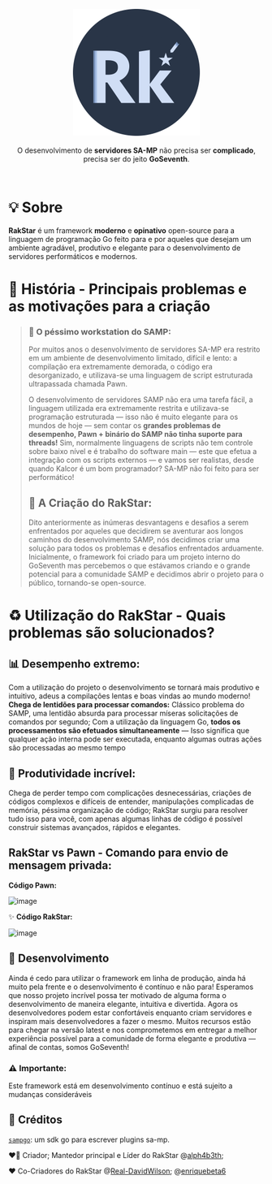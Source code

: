 <p align="center">
<img width="250px" src="assets/images/logo.png"/>
</br>
</br>
<span>
O desenvolvimento de <b>servidores SA-MP</b> não precisa ser <b>complicado</b>, precisa ser do jeito <b>GoSeventh</b>.
</span>
</p>

</br>

# 💡 Sobre
<b>RakStar</b> é um framework <b>moderno</b> e <b>opinativo</b> open-source para a linguagem de programação Go feito para e por aqueles que desejam um ambiente agradável, produtivo e elegante para o desenvolvimento de servidores performáticos e modernos.


# 📖 História - Principais problemas e as motivações para a criação

> ### 💢 O péssimo workstation do SAMP:
> Por muitos anos o desenvolvimento de servidores SA-MP era restrito em um ambiente de desenvolvimento limitado, difícil e lento: a compilação era extremamente demorada, o código era desorganizado, e utilizava-se uma linguagem de script estruturada ultrapassada chamada Pawn.
>
> O desenvolvimento de servidores SAMP não era uma tarefa fácil, a linguagem utilizada era extremamente restrita e utilizava-se programação estruturada — isso não é muito elegante para os mundos de hoje — sem contar os <b>grandes problemas de desempenho, Pawn + binário do SAMP não tinha suporte para threads!</b> Sim, normalmente linguagens de scripts não tem controle sobre baixo nível e é trabalho do software main — este que efetua a integração com os scripts externos — e vamos ser realistas, desde quando Kalcor é um bom programador? SA-MP não foi feito para ser performático!
> ## 🎉 A Criação do RakStar:
> Dito anteriormente as inúmeras desvantagens e desafios a serem enfrentados por aqueles que decidirem se aventurar aos longos caminhos do desenvolvimento SAMP, nós decidimos criar uma solução para todos os problemas e desafios enfrentados arduamente.
Inicialmente, o framework foi criado para um projeto interno do GoSeventh mas percebemos o que estávamos criando e o grande potencial para a comunidade SAMP e decidimos abrir o projeto para o público, tornando-se open-source.

# :recycle: Utilização do RakStar - Quais problemas são solucionados?
## 📊 Desempenho extremo:
Com a utilização do projeto o desenvolvimento se tornará mais produtivo e intuitivo, adeus a compilações lentas e boas vindas ao mundo moderno! <b>Chega de lentidões para processar comandos:</b> Clássico problema do SAMP, uma lentidão absurda para processar míseras solicitações de comandos por segundo; Com a utilização da linguagem Go, <b>todos os processamentos são efetuados simultaneamente</b> — Isso significa que qualquer ação interna pode ser executada, enquanto algumas outras ações são processadas ao mesmo tempo
## :battery: Produtividade incrível:
Chega de perder tempo com complicações desnecessárias, criações de códigos complexos e difíceis de entender, manipulações complicadas de memória, péssima organização de código; RakStar surgiu para resolver tudo isso para você, com apenas algumas linhas de código é possível construir sistemas avançados, rápidos e elegantes.
## RakStar vs Pawn - Comando para envio de mensagem privada:
**Código Pawn:**

![image](https://github.com/goseventh/rakstar/assets/66482679/8e309022-f5c5-4d2d-b2c8-7828b18c9d07)

✨ **Código RakStar:**

![image](https://github.com/goseventh/rakstar/assets/66482679/c7e2bac2-4530-4a22-8454-634c03c1c2cd)



## 🚧 Desenvolvimento

Ainda é cedo para utilizar o framework em linha de produção, ainda há muito pela frente e o desenvolvimento é contínuo e não para! Esperamos que nosso projeto incrível possa ter motivado de alguma forma o desenvolvimento de maneira elegante, intuitiva e divertida. Agora os desenvolvedores podem estar confortáveis enquanto criam servidores e inspiram mais desenvolvedores a fazer o mesmo. Muitos recursos estão para chegar na versão latest e nos comprometemos em entregar a melhor experiência possível para a comunidade de forma elegante e produtiva — afinal de contas, somos GoSeventh!
### ⚠️ Importante: 
Este framework está em desenvolvimento contínuo e está sujeito a mudanças consideráveis 

## 👏 Créditos
[`sampgo`](https://github.com/sampgo/sampgo): um sdk go para escrever plugins sa-mp.


❤️‍🔥 Criador; Mantedor principal e Líder do RakStar
@[alph4b3th](https://github.com/alph4b3th);

❤️ Co-Criadores do RakStar
@[Real-DavidWilson](https://github.com/Real-DavidWilson);
@[enriquebeta6](https://github.com/enriquebeta6)
